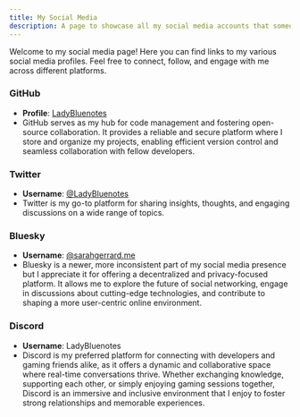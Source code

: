 ```yaml
---
title: My Social Media
description: A page to showcase all my social media accounts that someone can connect or follow me on.
---
```


Welcome to my social media page! Here you can find links to my various social media profiles. Feel free to connect, follow, and engage with me across different platforms.

### GitHub
- **Profile**: [LadyBluenotes](https://github.com/LadyBluenotes)
- GitHub serves as my hub for code management and fostering open-source collaboration. It provides a reliable and secure platform where I store and organize my projects, enabling efficient version control and seamless collaboration with fellow developers.

### Twitter
- **Username**: [@LadyBluenotes](https://twitter.com/ladybluenotes)
- Twitter is my go-to platform for sharing insights, thoughts, and engaging discussions on a wide range of topics.

### Bluesky
- **Username**: [@sarahgerrard.me](https://bsky.app/profile/sarahgerrard.me)
- Bluesky is a newer, more inconsistent part of my social media presence but I appreciate it for offering a decentralized and privacy-focused platform. It allows me to explore the future of social networking, engage in discussions about cutting-edge technologies, and contribute to shaping a more user-centric online environment.

### Discord
- **Username**: LadyBluenotes
- Discord is my preferred platform for connecting with developers and gaming friends alike, as it offers a dynamic and collaborative space where real-time conversations thrive. Whether exchanging knowledge, supporting each other, or simply enjoying gaming sessions together, Discord is an immersive and inclusive environment that I enjoy to foster strong relationships and memorable experiences.
